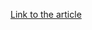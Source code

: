 [Link to the article](https://apps.nsa.gov/iaarchive/library/ia-guidance/tech-briefs/application-whitelisting-using-microsoft-applocker.cfm)

